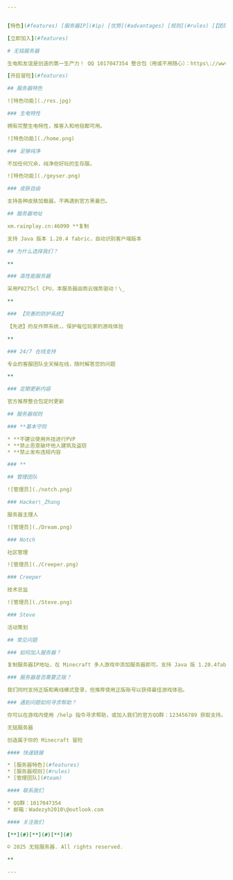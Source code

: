 ```yaml
---


[特色](#features) [服务器IP](#ip) [优势](#advantages) [规则](#rules) [【团队】](#team) [常见问题](#faq)

[立即加入](#features)

# 无铭服务器

生电和友谊是创造的第一生产力！ QQ 1017047354 整合包（用或不用随心）：https\://wwvs.lanzoue.com/iVZbA2pwcirc

[开启冒险](#features)

## 服务器特色

![特色功能](./res.jpg)

### 生电特性

拥有完整生电特性，推客入和地毯都可用。

![特色功能](./home.png)

### 足够纯净

不加任何冗余，纯净但好玩的生存服。

![特色功能](./geyser.png)

### 皮肤自由

支持各种皮肤加载器，不再遇到官方黑曼巴。

## 服务器地址

xm.rainplay.cn:46090 **复制

支持 Java 版本 1.20.4 fabric，自动识别客户端版本

## 为什么选择我们？

**

### 高性能服务器

采用P8275cl CPU，本服务器由雨云强势驱动！\_

**

### 【完善的防护系统】

【先进】的反作弊系统，，保护每位玩家的游戏体验

**

### 24/7 在线支持

专业的客服团队全天候在线，随时解答您的问题

**

### 定期更新内容

官方推荐整合包定时更新

## 服务器规则

### **基本守则

* **不建议使用外挂进行PVP
* **禁止恶意破坏他人建筑及盗窃
* **禁止发布违规内容

### **

## 管理团队

![管理员](./notch.png)

### Hacker\_Zhang

服务器主理人

![管理员](./Dream.png)

### Notch

社区管理

![管理员](./Creeper.png)

### Creeper

技术总监

![管理员](./Steve.png)

### Steve

活动策划

## 常见问题

### 如何加入服务器？

复制服务器IP地址，在 Minecraft 多人游戏中添加服务器即可。支持 Java 版 1.20.4fabric版本。

### 服务器是否需要正版？

我们同时支持正版和离线模式登录，但推荐使用正版账号以获得最佳游戏体验。

### 遇到问题如何寻求帮助？

你可以在游戏内使用 /help 指令寻求帮助，或加入我们的官方QQ群：123456789 获取支持。

无铭服务器

创造属于你的 Minecraft 冒险

#### 快速链接

* [服务器特色](#features)
* [服务器规则](#rules)
* [管理团队](#team)

#### 联系我们

* QQ群：1017047354
* 邮箱：Wadezyh2010\@outlook.com

#### 关注我们

[**](#)[**](#)[**](#)

© 2025 无铭服务器. All rights reserved.

**

---
```


